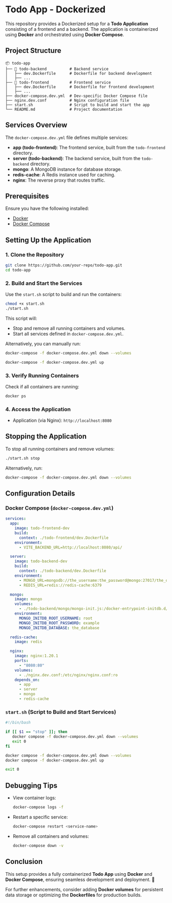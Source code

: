 # Todo App - Dockerized

This repository provides a Dockerized setup for a **Todo Application** consisting of a frontend and a backend. The application is containerized using **Docker** and orchestrated using **Docker Compose**.

## Project Structure

```
📦 todo-app
├── 📂 todo-backend          # Backend service
│   ├── dev.Dockerfile      # Dockerfile for backend development
│   ├── ...
├── 📂 todo-frontend         # Frontend service
│   ├── dev.Dockerfile      # Dockerfile for frontend development
│   ├── ...
├── docker-compose.dev.yml  # Dev-specific Docker Compose file
├── nginx.dev.conf          # Nginx configuration file
├── start.sh                # Script to build and start the app
└── README.md               # Project documentation
```

## Services Overview
The `docker-compose.dev.yml` file defines multiple services:

- **app (todo-frontend)**: The frontend service, built from the `todo-frontend` directory.
- **server (todo-backend)**: The backend service, built from the `todo-backend` directory.
- **mongo**: A MongoDB instance for database storage.
- **redis-cache**: A Redis instance used for caching.
- **nginx**: The reverse proxy that routes traffic.

## Prerequisites
Ensure you have the following installed:
- [Docker](https://docs.docker.com/get-docker/)
- [Docker Compose](https://docs.docker.com/compose/install/)

## Setting Up the Application

### 1. Clone the Repository
```sh
git clone https://github.com/your-repo/todo-app.git
cd todo-app
```

### 2. Build and Start the Services
Use the `start.sh` script to build and run the containers:
```sh
chmod +x start.sh
./start.sh
```
This script will:
- Stop and remove all running containers and volumes.
- Start all services defined in `docker-compose.dev.yml`.

Alternatively, you can manually run:
```sh
docker-compose -f docker-compose.dev.yml down --volumes

docker-compose -f docker-compose.dev.yml up
```

### 3. Verify Running Containers
Check if all containers are running:
```sh
docker ps
```

### 4. Access the Application
- Application (via Nginx): `http://localhost:8080`

## Stopping the Application
To stop all running containers and remove volumes:
```sh
./start.sh stop
```
Alternatively, run:
```sh
docker-compose -f docker-compose.dev.yml down --volumes
```

## Configuration Details

### Docker Compose (`docker-compose.dev.yml`)
```yaml
services:
  app:
    image: todo-frontend-dev
    build:
      context: ./todo-frontend/dev.Dockerfile
    environment:
      - VITE_BACKEND_URL=http://localhost:8080/api/

  server:
    image: todo-backend-dev
    build:
      context: ./todo-backend/dev.Dockerfile
    environment:
      - MONGO_URL=mongodb://the_username:the_password@mongo:27017/the_database
      - REDIS_URL=redis://redis-cache:6379

  mongo:
    image: mongo
    volumes:
      - ./todo-backend/mongo/mongo-init.js:/docker-entrypoint-initdb.d/mongo-init.js
    environment:
      MONGO_INITDB_ROOT_USERNAME: root
      MONGO_INITDB_ROOT_PASSWORD: example
      MONGO_INITDB_DATABASE: the_database

  redis-cache:
    image: redis

  nginx:
    image: nginx:1.20.1
    ports:
      - "8080:80"
    volumes:
      - ./nginx.dev.conf:/etc/nginx/nginx.conf:ro
    depends_on:
      - app
      - server
      - mongo
      - redis-cache
```

### `start.sh` (Script to Build and Start Services)
```sh
#!/bin/bash

if [[ $1 == "stop" ]]; then
   docker compose -f docker-compose.dev.yml down --volumes
   exit 0
fi

docker compose -f docker-compose.dev.yml down --volumes
docker compose -f docker-compose.dev.yml up

exit 0
```

## Debugging Tips
- View container logs:
  ```sh
  docker-compose logs -f
  ```
- Restart a specific service:
  ```sh
  docker-compose restart <service-name>
  ```
- Remove all containers and volumes:
  ```sh
  docker-compose down -v
  ```

## Conclusion
This setup provides a fully containerized **Todo App** using **Docker** and **Docker Compose**, ensuring seamless development and deployment. 🚀

For further enhancements, consider adding **Docker volumes** for persistent data storage or optimizing the **Dockerfiles** for production builds.

